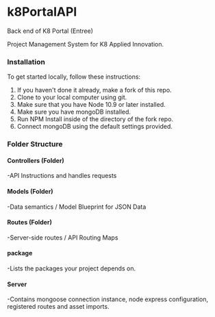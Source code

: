 # k8PortalAPI
Back end of K8 Portal (Entree)

Project Management System for K8 Applied Innovation.

### Installation

To get started locally, follow these instructions:

1. If you haven't done it already, make a fork of this repo.
1. Clone to your local computer using git.
1. Make sure that you have Node 10.9 or later installed.
1. Make sure you have mongoDB installed.
1. Run NPM Install inside of the directory of the fork repo.
1. Connect mongoDB using the default settings provided.

### Folder Structure 
#### Controllers (Folder)
 -API Instructions and handles requests

#### Models (Folder)
 -Data semantics / Model Blueprint for JSON Data
 
#### Routes (Folder)
 -Server-side routes / API Routing Maps
 
#### package 
 -Lists the packages your project depends on.

#### Server
 -Contains mongoose connection instance, node express configuration, registered routes and asset imports.
